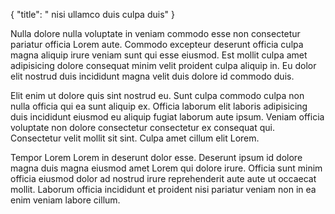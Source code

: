 {
  "title": " nisi ullamco duis culpa duis"
}

Nulla dolore nulla voluptate in veniam commodo esse non consectetur pariatur officia Lorem aute. Commodo excepteur deserunt officia culpa magna aliquip irure veniam sunt qui esse eiusmod. Est mollit culpa amet adipisicing dolore consequat minim velit proident culpa aliquip in. Eu dolor elit nostrud duis incididunt magna velit duis dolore id commodo duis.

Elit enim ut dolore quis sint nostrud eu. Sunt culpa commodo culpa non nulla officia qui ea sunt aliquip ex. Officia laborum elit laboris adipisicing duis incididunt eiusmod eu aliquip fugiat laborum aute ipsum. Veniam officia voluptate non dolore consectetur consectetur ex consequat qui. Consectetur velit mollit sit sint. Culpa amet cillum elit Lorem.

Tempor Lorem Lorem in deserunt dolor esse. Deserunt ipsum id dolore magna duis magna eiusmod amet Lorem qui dolore irure. Officia sunt minim officia eiusmod dolor ad nostrud irure reprehenderit aute aute ut occaecat mollit. Laborum officia incididunt et proident nisi pariatur veniam non in ea enim veniam labore cillum.